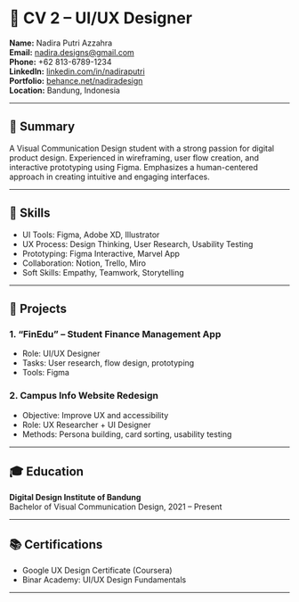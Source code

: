 
# 🎨 CV 2 – UI/UX Designer  
**Name:** Nadira Putri Azzahra  
**Email:** nadira.designs@gmail.com  
**Phone:** +62 813-6789-1234  
**LinkedIn:** [linkedin.com/in/nadiraputri](https://linkedin.com/in/nadiraputri)  
**Portfolio:** [behance.net/nadiradesign](https://behance.net/nadiradesign)  
**Location:** Bandung, Indonesia

---

## 🎯 Summary  
A Visual Communication Design student with a strong passion for digital product design. Experienced in wireframing, user flow creation, and interactive prototyping using Figma. Emphasizes a human-centered approach in creating intuitive and engaging interfaces.

---

## 🧰 Skills
- UI Tools: Figma, Adobe XD, Illustrator  
- UX Process: Design Thinking, User Research, Usability Testing  
- Prototyping: Figma Interactive, Marvel App  
- Collaboration: Notion, Trello, Miro  
- Soft Skills: Empathy, Teamwork, Storytelling

---

## 📌 Projects
### 1. **“FinEdu” – Student Finance Management App**  
- Role: UI/UX Designer  
- Tasks: User research, flow design, prototyping  
- Tools: Figma

### 2. **Campus Info Website Redesign**  
- Objective: Improve UX and accessibility  
- Role: UX Researcher + UI Designer  
- Methods: Persona building, card sorting, usability testing

---

## 🎓 Education  
**Digital Design Institute of Bandung**  
Bachelor of Visual Communication Design, 2021 – Present

---

## 📚 Certifications  
- Google UX Design Certificate (Coursera)  
- Binar Academy: UI/UX Design Fundamentals

--- 
